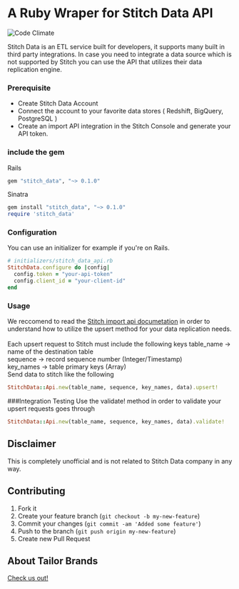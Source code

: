 A Ruby Wraper for Stitch Data API
===================

![Code Climate](https://codeclimate.com/repos/584577393f11b34826000001/badges/aebfc4d9aa9cf0b17c72/gpa.svg)

Stitch Data is an ETL service built for developers, it supports many built in third party integrations.
In case you need to integrate a data source which is not supported by Stitch you can use the API that utilizes their data replication engine.

### Prerequisite
- Create Stitch Data Account <br/>
- Connect the account to your favorite data stores ( Redshift, BigQuery, PostgreSQL ) <br/>
- Create an import API integration in the Stitch Console and generate your API token.

### include the gem
Rails
```rb
gem "stitch_data", "~> 0.1.0"
```
Sinatra
```rb
gem install "stitch_data", "~> 0.1.0"
require 'stitch_data'
```

### Configuration
You can use an initializer for example if you're on Rails.
```rb
# initializers/stitch_data_api.rb
StitchData.configure do |config|
  config.token = "your-api-token"
  config.client_id = "your-client-id"
end
```
### Usage
We reccomend to read the [Stitch import api documetation](https://docs.stitchdata.com/hc/en-us/articles/223734167-Import-API-Methods ) in order to understand how to utilize the upsert method for your data replication needs. <br/>
<br/>
Each upsert request to Stitch must include the following keys
table_name -> name of the destination table <br/>
sequence -> record sequence number (Integer/Timestamp) <br/>
key_names -> table primary keys (Array)
<br/>
Send data to stitch like the following
```rb
StitchData::Api.new(table_name, sequence, key_names, data).upsert!
```

###Integration Testing
Use the validate! method in order to validate your upsert requests goes through
```rb
StitchData::Api.new(table_name, sequence, key_names, data).validate!
```

## Disclaimer

This is completely unofficial and is not related to Stitch Data company in any way.

## Contributing

1. Fork it
2. Create your feature branch (`git checkout -b my-new-feature`)
3. Commit your changes (`git commit -am 'Added some feature'`)
4. Push to the branch (`git push origin my-new-feature`)
5. Create new Pull Request

## About Tailor Brands
[Check us out!](https://www.tailorbrands.com)
